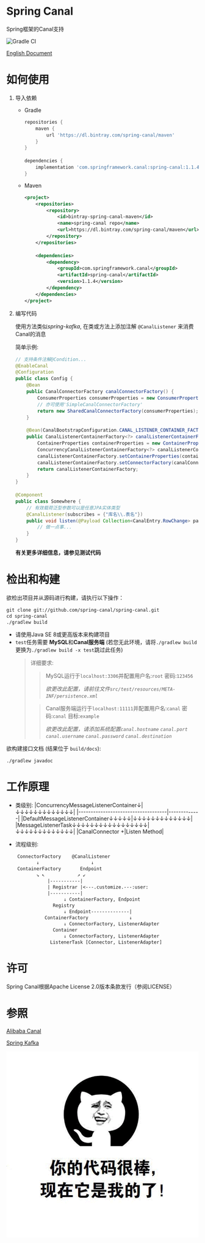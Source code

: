 # Spring Canal

Spring框架的Canal支持

![Gradle CI](https://github.com/spring-canal/spring-canal/workflows/Gradle%20CI/badge.svg?branch=dev)

[English Document](https://github.com/spring-canal/spring-canal/blob/dev/README.md)

# 如何使用

1. 导入依赖

    - Gradle
        ```groovy
        repositories {
            maven {
                url 'https://dl.bintray.com/spring-canal/maven'
            }
        }

        dependencies {
            implementation 'com.springframework.canal:spring-canal:1.1.4'
        }
        ```
    - Maven
      ```xml
      <project>
          <repositories>
              <repository>
                  <id>bintray-spring-canal-maven</id>
                  <name>spring-canal repo</name>
                  <url>https://dl.bintray.com/spring-canal/maven</url>
              </repository>
          </repositories>
            
          <dependencies>
              <dependency>
                  <groupId>com.springframework.canal</groupId>
                  <artifactId>spring-canal</artifactId>
                  <version>1.1.4</version>
              </dependency>
          </dependencies>
      </project>
      ```
2. 编写代码

    使用方法类似*spring-kafka*, 在类或方法上添加注解 `@CanalListener` 来消费Canal的消息
    
    简单示例: 
    ```java
    // 支持条件注解@Condition...
    @EnableCanal
    @Configuration
    public class Config {
        @Bean
        public CanalConnectorFactory canalConnectorFactory() {
            ConsumerProperties consumerProperties = new ConsumerProperties();
            // 亦可使用'SimpleCanalConnectorFactory'
            return new SharedCanalConnectorFactory(consumerProperties);
        }
    
        @Bean(CanalBootstrapConfiguration.CANAL_LISTENER_CONTAINER_FACTORY_BEAN_NAME)
        public CanalListenerContainerFactory<?> canalListenerContainerFactory(CanalConnectorFactory canalConnectorFactory) {
            ContainerProperties containerProperties = new ContainerProperties();
            ConcurrencyCanalListenerContainerFactory<?> canalListenerContainerFactory = new ConcurrencyCanalListenerContainerFactory<>();
            canalListenerContainerFactory.setContainerProperties(containerProperties);
            canalListenerContainerFactory.setConnectorFactory(canalConnectorFactory);
            return canalListenerContainerFactory;
        }
    }
    
    @Component
    public class Somewhere {
        // 有效载荷泛型参数可以是任意JPA实体类型
        @CanalListener(subscribes = {"库名\\.表名"})
        public void listen(@Payload Collection<CanalEntry.RowChange> payloads) {
            // 做一点事...
        }
    }
    ```
    
    **有关更多详细信息，请参见测试代码**

# 检出和构建

欲检出项目并从源码进行构建，请执行以下操作：

    git clone git://github.com/spring-canal/spring-canal.git
    cd spring-canal
    ./gradlew build

- 请使用Java SE 8或更高版本来构建项目
- `test`任务需要 **MySQL**和**Canal服务端**
  (若您无此环境，请将`./gradlew build`更换为`./gradlew build -x test`跳过此任务)
  > 详细要求:
  >
  > > MySQL运行于`localhost:3306`并配置用户名:`root` 密码:`123456`
  > >
  > > _欲更改此配置，请前往文件`src/test/resources/META-INF/persistence.xml`_
  >
  > > Canal服务端运行于`localhost:11111`并配置用户名:`canal` 密码:`canal` 目标:`example`
  > >
  > > _欲更改此配置，请添加系统配置`canal.hostname` `canal.port` `canal.username` `canal.password` `canal.destination`_

欲构建接口文档 (结果位于 `build/docs`):

    ./gradlew javadoc

# 工作原理

- 类级别:
    |ConcurrencyMessageListenerContainer↓|↓↓↓↓↓↓↓↓↓↓↓↓↓|
    |------------------------------------|-------------|
    |DefaultMessageListenerContainer↓↓↓↓↓|↓↓↓↓↓↓↓↓↓↓↓↓↓|
    |MessageListenerTask↓↓↓↓↓↓↓↓↓↓↓↓↓↓↓↓↓|↓↓↓↓↓↓↓↓↓↓↓↓↓|
    |CanalConnector                     +|Listen Method|

- 流程级别:

```
    ConnectorFactory    @CanalListener
           ↓                   ↓
    ContainerFactory       Endpoint
           ↘ ↖            ↗ ↙
               |-----------|
               | Registrar |<---.customize.---:user:
               |-----------|
                     ↓ ContainerFactory, Endpoint
                 Registry
                     ↓ Endpoint--------------|
              ContainerFactory               ↓
                     ↓ ConnectorFactory, ListenerAdapter
                 Container
                     ↓ ConnectorFactory, ListenerAdapter
                ListenerTask [Connector, ListenerAdapter]
```

# 许可

Spring Canal根据Apache License 2.0版本条款发行（参阅LICENSE）

# 参照

[Alibaba Canal](https://github.com/alibaba/canal)

[Spring Kafka](https://github.com/spring-projects/spring-kafka)

![Your code is great, Now it's mine](pic.gif)
